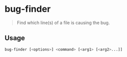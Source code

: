 # bug-finder

> Find which line(s) of a file is causing the bug.

## Usage

```bash
bug-finder [<options>] <command> [<arg1> [<arg2>...]]
```
